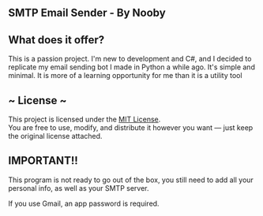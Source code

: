 ## SMTP Email Sender - By Nooby

## What does it offer?

This is a passion project. I'm new to development and C#, and I decided to replicate my email sending bot I made in Python a while ago.
It's simple and minimal. It is more of a learning opportunity for me than it is a utility tool


## ~ License ~
This project is licensed under the [MIT License](./LICENSE).  
You are free to use, modify, and distribute it however you want — just keep the original license attached.

## IMPORTANT!!

This program is not ready to go out of the box, you still need to add
all your personal info, as well as your SMTP server.

If you use Gmail, an app password is required. 
